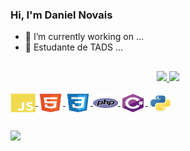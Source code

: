 ### Hi, I'm Daniel Novais

- 🔭 I’m currently working on ...
- 🌱 Estudante de TADS ...
##
<div align="center">
  <a href="https://github.com/N0vais">
  <img height="180em" src="https://github-readme-stats.vercel.app/api?username=N0vais&show_icons=true&theme=dracula&include_all_commits=true&count_private=true"/>
  <img height="180em" src="https://github-readme-stats.vercel.app/api/top-langs/?username=N0vais&layout=compact&langs_count=7&theme=dracula"/>
</div>
  
<div style="display: inline_block"><br>
  <img align="center" alt="N0vais-Js" height="30" width="40" src="https://raw.githubusercontent.com/devicons/devicon/master/icons/javascript/javascript-plain.svg">
  <img align="center" alt="N0vais-HTML" height="30" width="40" src="https://raw.githubusercontent.com/devicons/devicon/master/icons/html5/html5-original.svg">
  <img align="center" alt="N0vais-CSS" height="30" width="40" src="https://raw.githubusercontent.com/devicons/devicon/master/icons/css3/css3-original.svg">
  <img align="center" alt="N0vais-PHP" height="30" width="40" src="https://raw.githubusercontent.com/devicons/devicon/master/icons/php/php-original.svg">
  <img align="center" alt="N0vais-C#" height="30" width="40" src="https://raw.githubusercontent.com/devicons/devicon/master/icons/csharp/csharp-original.svg">
  <img align="center" alt="N0vais-PYTHON" height="30" width="40" src="https://raw.githubusercontent.com/devicons/devicon/master/icons/python/python-original.svg">
</div>
  
  ##
<div>
   <a href="https://www.linkedin.com/in/daniel-siqueira-4b445a215" target="_blank"><img src="https://img.shields.io/badge/-LinkedIn-%230077B5?style=for-the-        badge&logo=linkedin&logoColor=white" target="_blank"></a>
  </div>
